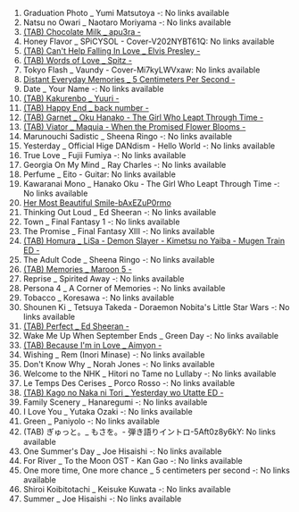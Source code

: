 01. Graduation Photo _ Yumi Matsutoya -: No links available
02. Natsu no Owari _ Naotaro Moriyama -: No links available
03. [(TAB) Chocolate Milk _ apu3ra -](https://drive.google.com/file/d/1KMVn2xBtchr550rBKsVre3DYU5QlqCpt/view?usp=sharing)
04. Honey Flavor _ SPiCYSOL - Cover-V202NYBT61Q: No links available
05. [(TAB) Can't Help Falling In Love _ Elvis Presley -](https://drive.google.com/file/d/1evdkzA9-_JyxVqWABTY_etLJTXylMMzc/view?usp=sharing)
06. [(TAB) Words of Love _ Spitz -](https://drive.google.com/file/d/1EQpUsujURTtRFfknn_QyckA1O5hkZyTW/view?usp=sharing)
07. Tokyo Flash _ Vaundy - Cover-Mi7kyLWVxaw: No links available
08. [Distant Everyday Memories _ 5 Centimeters Per Second -](https://drive.google.com/file/d/1ZkcgXV3PMbVASwSun7CcC2WVY_7Wult0/view?usp=sharing)
09. Date _ Your Name -: No links available
10. [(TAB) Kakurenbo _ Yuuri -](https://drive.google.com/file/d/1ZdCih6PllSCnjNpiue2VEqfzEYUem5n9/view?usp=sharing)
11. [(TAB) Happy End _ back number -](https://drive.google.com/file/d/1uEOputoeTY1aGapACwgoEk1z7TsjEbnY/view?usp=sharing)
12. [(TAB) Garnet _ Oku Hanako - The Girl Who Leapt Through Time -](https://drive.google.com/file/d/1LwK9TyLh8LXA8doSm4T_1sUuLFn-dWeb/view?usp=sharing)
13. [(TAB) Viator _ Maquia - When the Promised Flower Blooms -](https://drive.google.com/file/d/1m8A7BPskbM-FUwtsZ1E4uTaHGIVwFgfy/view?usp=sharing)
14. Marunouchi Sadistic _ Sheena Ringo -: No links available
15. Yesterday _ Official Hige DANdism - Hello World -: No links available
16. True Love _ Fujii Fumiya -: No links available
17. Georgia On My Mind _ Ray Charles -: No links available
18. Perfume _ Eito - Guitar: No links available
19. Kawaranai Mono _ Hanako Oku - The Girl Who Leapt Through Time -: No links available
20. [Her Most Beautiful Smile-bAxEZuP0rmo](https://drive.google.com/file/d/1YOuuetywyxJwojJg6gCq9UPTdraPuAkD/view?usp=sharing)
21. Thinking Out Loud _ Ed Sheeran -: No links available
22. Town _ Final Fantasy 1 -: No links available
23. The Promise _ Final Fantasy XIII -: No links available
24. [(TAB) Homura _ LiSa - Demon Slayer - Kimetsu no Yaiba - Mugen Train ED -](https://drive.google.com/file/d/1o9oDBKn5BcoGCgbasC-vgwId63lRHWdb/view?usp=sharing)
25. The Adult Code _ Sheena Ringo -: No links available
26. [(TAB) Memories _ Maroon 5 -](https://drive.google.com/file/d/1hhPzzVgsk7ShelRvEUwalUKQdSJ_KmIp/view?usp=sharing)
27. Reprise _ Spirited Away -: No links available
28. Persona 4 _ A Corner of Memories -: No links available
29. Tobacco _ Koresawa -: No links available
30. Shounen Ki _ Tetsuya Takeda - Doraemon Nobita's Little Star Wars -: No links available
31. [(TAB) Perfect _ Ed Sheeran -](https://drive.google.com/file/d/1JMhnhXgIlT3ncsBXBMPsgc7SbXRKJnvR/view?usp=sharing)
32. Wake Me Up When September Ends _ Green Day -: No links available
33. [(TAB) Because I'm in Love _ Aimyon -](https://drive.google.com/file/d/1LIcj3tTeB94nds78Dc88Fy32dOi5S0aq/view?usp=sharing)
34. Wishing _ Rem (Inori Minase) -: No links available
35. Don't Know Why _ Norah Jones -: No links available
36. Welcome to the NHK _ Hitori no Tame no Lullaby -: No links available
37. Le Temps Des Cerises _ Porco Rosso -: No links available
38. [(TAB) Kago no Naka ni Tori _ Yesterday wo Utatte ED -](https://drive.google.com/open?id=1BLXONm1ROPgmjm1RQXLuztH9uuCbCXW-)
39. Family Scenery _ Hanaregumi -: No links available
40. I Love You _ Yutaka Ozaki -: No links available
41. Green _ Paniyolo -: No links available
42. (TAB) ぎゅっと。_ もさを。- 弾き語りイントロ-5Aft0z8y6kY: No links available
43. One Summer's Day _ Joe Hisaishi -: No links available
44. For River _ To the Moon OST - Kan Gao -: No links available
45. One more time, One more chance _ 5 centimeters per second -: No links available
46. Shiroi Koibitotachi _ Keisuke Kuwata -: No links available
47. Summer _ Joe Hisaishi -: No links available

